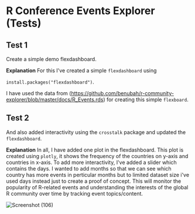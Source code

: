 # R Conference Events Explorer (Tests)

## Test 1
Create a simple demo flexdashboard.

**Explanation**
For this I've created a simple `flexdashboard` using

`install.packages("flexdashboard")`.

I have used the data from (https://github.com/benubah/r-community-explorer/blob/master/docs/R_Events.rds) for creating this simple `flexboard`.

## Test 2
And also added interactivity using the `crosstalk` package and updated the `flexdashboard`.

**Explanation**
In all, I have added one plot in the flexdashboard. 
This plot is created using `plotly`, it shows the frequency of the countries on y-axis and countries in x-axis. To add more interactivity, I've added a slider which contains the days. 
I wanted to add months so that we can see which country has more events in perticular months but to limited dataset size i've used days instead just to create a proof of concept. This will monitor the popularity of R-related events and understanding the interests of the global R community over time by tracking event topics/content. 

![Screenshot (106)](https://user-images.githubusercontent.com/61081130/113322739-b472c380-9332-11eb-8629-c5ce637bc1de.png)


 
